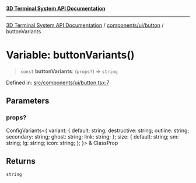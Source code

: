 [**3D Terminal System API Documentation**](../../../../README.md)

***

[3D Terminal System API Documentation](../../../../README.md) / [components/ui/button](../README.md) / buttonVariants

# Variable: buttonVariants()

> `const` **buttonVariants**: (`props?`) => `string`

Defined in: [src/components/ui/button.tsx:7](https://github.com/Dicommunitas/ThreeJS_Terminal_3D/blob/99a29fe17cab393c4120b6b5906a4ebb1fb3c239/src/components/ui/button.tsx#L7)

## Parameters

### props?

ConfigVariants\<\{ variant: \{ default: string; destructive: string; outline: string; secondary: string; ghost: string; link: string; \}; size: \{ default: string; sm: string; lg: string; icon: string; \}; \}\> & ClassProp

## Returns

`string`
